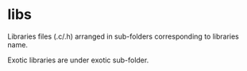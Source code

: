 # libs

Libraries files (.c/.h) arranged in sub-folders corresponding to libraries name.

Exotic libraries are under exotic sub-folder.